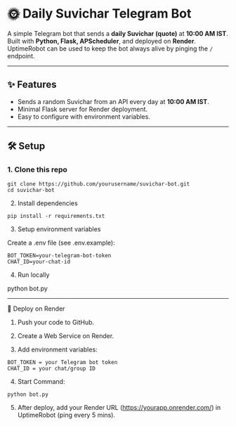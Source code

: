 # 🌞 Daily Suvichar Telegram Bot

A simple Telegram bot that sends a **daily Suvichar (quote)** at **10:00 AM IST**.  
Built with **Python, Flask, APScheduler**, and deployed on **Render**.  
UptimeRobot can be used to keep the bot always alive by pinging the `/` endpoint.

---

## ✨ Features
- Sends a random Suvichar from an API every day at **10:00 AM IST**.
- Minimal Flask server for Render deployment.
- Easy to configure with environment variables.

---

## 🛠️ Setup

### 1. Clone this repo
```
git clone https://github.com/yourusername/suvichar-bot.git
cd suvichar-bot
```

2. Install dependencies
```
pip install -r requirements.txt
```

3. Setup environment variables

Create a .env file (see .env.example):
```
BOT_TOKEN=your-telegram-bot-token
CHAT_ID=your-chat-id
```

4. Run locally

python bot.py


---

🚀 Deploy on Render

1. Push your code to GitHub.


2. Create a Web Service on Render.


3. Add environment variables:
```
BOT_TOKEN = your Telegram bot token
CHAT_ID = your chat/group ID
```

4. Start Command:
```
python bot.py
```

5. After deploy, add your Render URL (https://yourapp.onrender.com/) in UptimeRobot (ping every 5 mins).